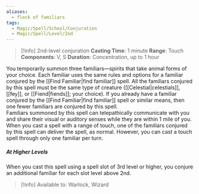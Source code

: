 ```yaml
---
aliases:
  - flock of familiars
tags:
  - Magic/Spell/School/Conjuration
  - Magic/Spell/Level/2nd
---
```

>[!info]
>2nd-level conjuration
>**Casting Time**: 1 minute
>**Range**: Touch
>**Components**: V, S
>**Duration**: Concentration, up to 1 hour

You temporarily summon three familiars—spirits that take animal forms of your choice. Each familiar uses the same rules and options for a familiar conjured by the [[Find Familiar|find familiar]] spell. All the familiars conjured by this spell must be the same type of creature ([[Celestial|celestials]], [[fey]], or [[Fiend|fiends]]; your choice). If you already have a familiar conjured by the [[Find Familiar|find familiar]] spell or similar means, then one fewer familiars are conjured by this spell.<br>
Familiars summoned by this spell can telepathically communicate with you and share their visual or auditory senses while they are within 1 mile of you.<br>
When you cast a spell with a range of touch, one of the familiars conjured by this spell can deliver the spell, as normal. However, you can cast a touch spell through only one familiar per turn.
##### At Higher Levels
When you cast this spell using a spell slot of 3rd level or higher, you conjure an additional familiar for each slot level above 2nd.<br>
>[!info] Available to:
>Warlock, Wizard